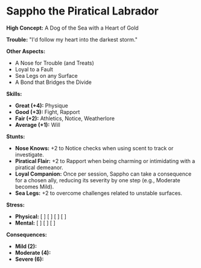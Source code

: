 # Sappho the Piratical Labrador

**High Concept:** A Dog of the Sea with a Heart of Gold

**Trouble:** "I'd follow my heart into the darkest storm."

**Other Aspects:**
*   A Nose for Trouble (and Treats)
*   Loyal to a Fault
*   Sea Legs on any Surface
*   A Bond that Bridges the Divide

**Skills:**
*   **Great (+4):** Physique
*   **Good (+3):** Fight, Rapport
*   **Fair (+2):** Athletics, Notice, Weatherlore
*   **Average (+1):** Will

**Stunts:**
*   **Nose Knows:** +2 to Notice checks when using scent to track or investigate.
*   **Piratical Flair:** +2 to Rapport when being charming or intimidating with a piratical demeanor.
*   **Loyal Companion:** Once per session, Sappho can take a consequence for a chosen ally, reducing its severity by one step (e.g., Moderate becomes Mild).
*   **Sea Legs:** +2 to overcome challenges related to unstable surfaces.

**Stress:**
*   **Physical:** [ ] [ ] [ ] [ ]
*   **Mental:** [ ] [ ] [ ]

**Consequences:**
*   **Mild (2):**
*   **Moderate (4):**
*   **Severe (6):**
